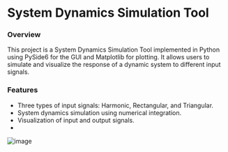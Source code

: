 # System Dynamics Simulation Tool
### Overview
This project is a System Dynamics Simulation Tool implemented in Python using PySide6 for the GUI and Matplotlib for plotting. It allows users to simulate and visualize the response of a dynamic system to different input signals.

### Features
* Three types of input signals: Harmonic, Rectangular, and Triangular.
* System dynamics simulation using numerical integration.
* Visualization of input and output signals.
* 
![image](https://github.com/TajnyReddy/Symulator-uk-adu-opisanego-za-pomoc-transmitancji/assets/59600478/d30d13d9-ac62-4994-8ffa-b2544800a315)
